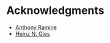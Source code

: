 # Acknowledgments

* [Anthony Ramine](https://github.com/nox)
* [Heinz N. Gies](https://github.com/Licenser)
